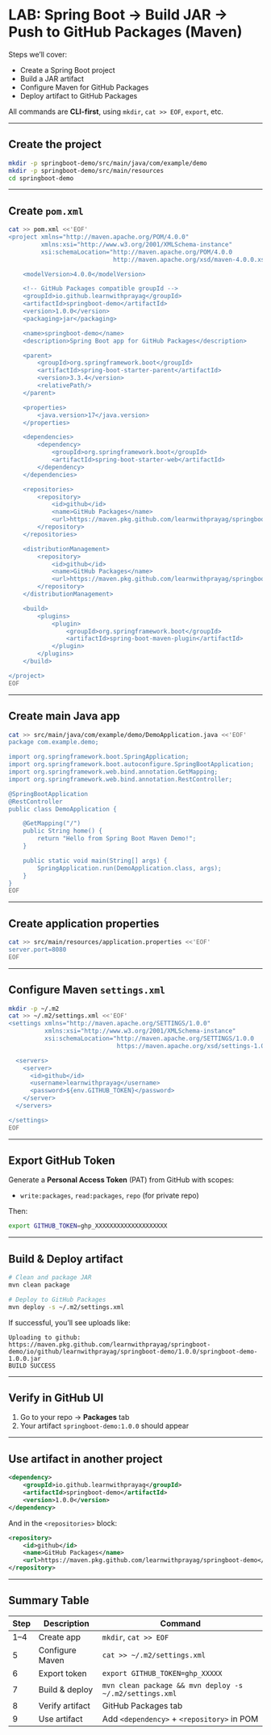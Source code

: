 # LAB: Spring Boot → Build JAR → Push to GitHub Packages (Maven)

Steps we’ll cover:

* Create a Spring Boot project
* Build a JAR artifact
* Configure Maven for GitHub Packages
* Deploy artifact to GitHub Packages

All commands are **CLI-first**, using `mkdir`, `cat >> EOF`, `export`, etc.

---

## Create the project

```bash
mkdir -p springboot-demo/src/main/java/com/example/demo
mkdir -p springboot-demo/src/main/resources
cd springboot-demo
```

---

## Create `pom.xml`

```bash
cat >> pom.xml <<'EOF'
<project xmlns="http://maven.apache.org/POM/4.0.0"
         xmlns:xsi="http://www.w3.org/2001/XMLSchema-instance"
         xsi:schemaLocation="http://maven.apache.org/POM/4.0.0
                             http://maven.apache.org/xsd/maven-4.0.0.xsd">

    <modelVersion>4.0.0</modelVersion>

    <!-- GitHub Packages compatible groupId -->
    <groupId>io.github.learnwithprayag</groupId>
    <artifactId>springboot-demo</artifactId>
    <version>1.0.0</version>
    <packaging>jar</packaging>

    <name>springboot-demo</name>
    <description>Spring Boot app for GitHub Packages</description>

    <parent>
        <groupId>org.springframework.boot</groupId>
        <artifactId>spring-boot-starter-parent</artifactId>
        <version>3.3.4</version>
        <relativePath/>
    </parent>

    <properties>
        <java.version>17</java.version>
    </properties>

    <dependencies>
        <dependency>
            <groupId>org.springframework.boot</groupId>
            <artifactId>spring-boot-starter-web</artifactId>
        </dependency>
    </dependencies>

    <repositories>
        <repository>
            <id>github</id>
            <name>GitHub Packages</name>
            <url>https://maven.pkg.github.com/learnwithprayag/springboot-demo</url>
        </repository>
    </repositories>

    <distributionManagement>
        <repository>
            <id>github</id>
            <name>GitHub Packages</name>
            <url>https://maven.pkg.github.com/learnwithprayag/springboot-demo</url>
        </repository>
    </distributionManagement>

    <build>
        <plugins>
            <plugin>
                <groupId>org.springframework.boot</groupId>
                <artifactId>spring-boot-maven-plugin</artifactId>
            </plugin>
        </plugins>
    </build>

</project>
EOF
```

---

## Create main Java app

```bash
cat >> src/main/java/com/example/demo/DemoApplication.java <<'EOF'
package com.example.demo;

import org.springframework.boot.SpringApplication;
import org.springframework.boot.autoconfigure.SpringBootApplication;
import org.springframework.web.bind.annotation.GetMapping;
import org.springframework.web.bind.annotation.RestController;

@SpringBootApplication
@RestController
public class DemoApplication {

    @GetMapping("/")
    public String home() {
        return "Hello from Spring Boot Maven Demo!";
    }

    public static void main(String[] args) {
        SpringApplication.run(DemoApplication.class, args);
    }
}
EOF
```

---

## Create application properties

```bash
cat >> src/main/resources/application.properties <<'EOF'
server.port=8080
EOF
```

---

## Configure Maven `settings.xml`

```bash
mkdir -p ~/.m2
cat >> ~/.m2/settings.xml <<'EOF'
<settings xmlns="http://maven.apache.org/SETTINGS/1.0.0"
          xmlns:xsi="http://www.w3.org/2001/XMLSchema-instance"
          xsi:schemaLocation="http://maven.apache.org/SETTINGS/1.0.0
                              https://maven.apache.org/xsd/settings-1.0.0.xsd">

  <servers>
    <server>
      <id>github</id>
      <username>learnwithprayag</username>
      <password>${env.GITHUB_TOKEN}</password>
    </server>
  </servers>

</settings>
EOF
```

---

## Export GitHub Token

Generate a **Personal Access Token** (PAT) from GitHub with scopes:

* `write:packages`, `read:packages`, `repo` (for private repo)

Then:

```bash
export GITHUB_TOKEN=ghp_XXXXXXXXXXXXXXXXXXXX
```

---

## Build & Deploy artifact

```bash
# Clean and package JAR
mvn clean package

# Deploy to GitHub Packages
mvn deploy -s ~/.m2/settings.xml
```

If successful, you’ll see uploads like:

```
Uploading to github: https://maven.pkg.github.com/learnwithprayag/springboot-demo/io/github/learnwithprayag/springboot-demo/1.0.0/springboot-demo-1.0.0.jar
BUILD SUCCESS
```

---

## Verify in GitHub UI

1. Go to your repo → **Packages** tab
2. Your artifact `springboot-demo:1.0.0` should appear

---

## Use artifact in another project

```xml
<dependency>
    <groupId>io.github.learnwithprayag</groupId>
    <artifactId>springboot-demo</artifactId>
    <version>1.0.0</version>
</dependency>
```

And in the `<repositories>` block:

```xml
<repository>
    <id>github</id>
    <name>GitHub Packages</name>
    <url>https://maven.pkg.github.com/learnwithprayag/springboot-demo</url>
</repository>
```

---

## Summary Table

| Step | Description     | Command                                                 |
| ---- | --------------- | ------------------------------------------------------- |
| 1–4  | Create app      | `mkdir`, `cat >> EOF`                                   |
| 5    | Configure Maven | `cat >> ~/.m2/settings.xml`                             |
| 6    | Export token    | `export GITHUB_TOKEN=ghp_XXXXX`                         |
| 7    | Build & deploy  | `mvn clean package && mvn deploy -s ~/.m2/settings.xml` |
| 8    | Verify artifact | GitHub Packages tab                                     |
| 9    | Use artifact    | Add `<dependency>` + `<repository>` in POM              |



